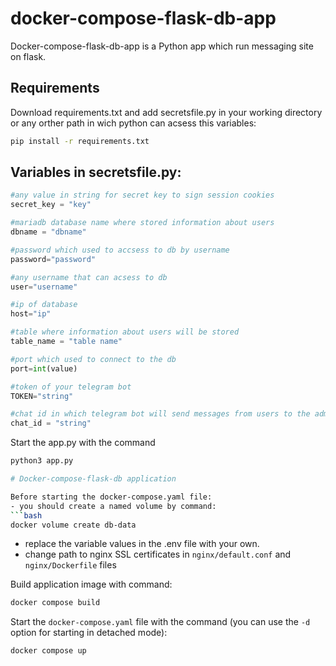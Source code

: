 
# docker-compose-flask-db-app

Docker-compose-flask-db-app is a Python app which run messaging site on flask.

## Requirements
Download requirements.txt and add secretsfile.py in your working directory
or any orther path in wich python can acsess this variables:
```bash
pip install -r requirements.txt
```

## Variables in secretsfile.py:
```python
#any value in string for secret key to sign session cookies
secret_key = "key"

#mariadb database name where stored information about users
dbname = "dbname"

#password which used to accsess to db by username
password="password"

#any username that can acsess to db
user="username"

#ip of database
host="ip"

#table where information about users will be stored
table_name = "table name"

#port which used to connect to the db
port=int(value)

#token of your telegram bot
TOKEN="string"

#chat id in which telegram bot will send messages from users to the administration
chat_id = "string"
```

Start the app.py with the command 
```bash
python3 app.py

# Docker-compose-flask-db application

Before starting the docker-compose.yaml file:
- you should create a named volume by command:
```bash
docker volume create db-data
```
- replace the variable values in the .env file with your own.
- change path to nginx SSL certificates in `nginx/default.conf` and `nginx/Dockerfile` files

Build application image with command:
```bash
docker compose build
```
Start the `docker-compose.yaml` file with the command (you can use the `-d` option for starting in detached mode):
```bash
docker compose up

```
